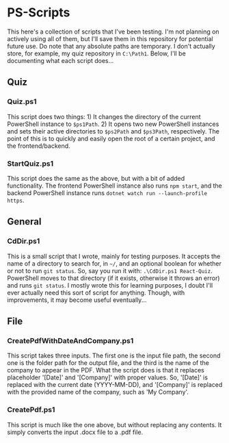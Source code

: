 # PS-Scripts

This here's a collection of scripts that I've been testing. I'm not planning on actively using all of them, but I'll save them in this repository for potential future use. Do note that any absolute paths are temporary. I don't actually store, for example, my quiz repository in `C:\Path1`. Below, I'll be documenting what each script does...

## Quiz

### Quiz.ps1

This script does two things: 1) It changes the directory of the current PowerShell instance to `$ps1Path`. 2) It opens two new PowerShell instances and sets their active directories to `$ps2Path` and `$ps3Path`, respectively. The point of this is to quickly and easily open the root of a certain project, and the frontend/backend.

### StartQuiz.ps1

This script does the same as the above, but with a bit of added functionality. The frontend PowerShell instance also runs `npm start`, and the backend PowerShell instance runs `dotnet watch run --launch-profile https`.

## General

### CdDir.ps1

This is a small script that I wrote, mainly for testing purposes. It accepts the name of a directory to search for, in `~/`, and an optional boolean for whether or not to run `git status`. So, say you run it with: `.\CdDir.ps1 React-Quiz`. PowerShell moves to that directory (if it exists, otherwise it throws an error) and runs `git status`. I mostly wrote this for learning purposes, I doubt I'll ever actually need this sort of script for anything. Though, with improvements, it may become useful eventually...

## File

### CreatePdfWithDateAndCompany.ps1

This script takes three inputs. The first one is the input file path, the second one is the folder path for the output file, and the third is the name of the company to appear in the PDF. What the script does is that it replaces placeholder '[Date]' and '[Company]' with proper values. So, '[Date]' is replaced with the current date (YYYY-MM-DD), and '[Company]' is replaced with the provided name of the company, such as 'My Company'.

### CreatePdf.ps1

This script is much like the one above, but without replacing any contents. It simply converts the input .docx file to a .pdf file.
